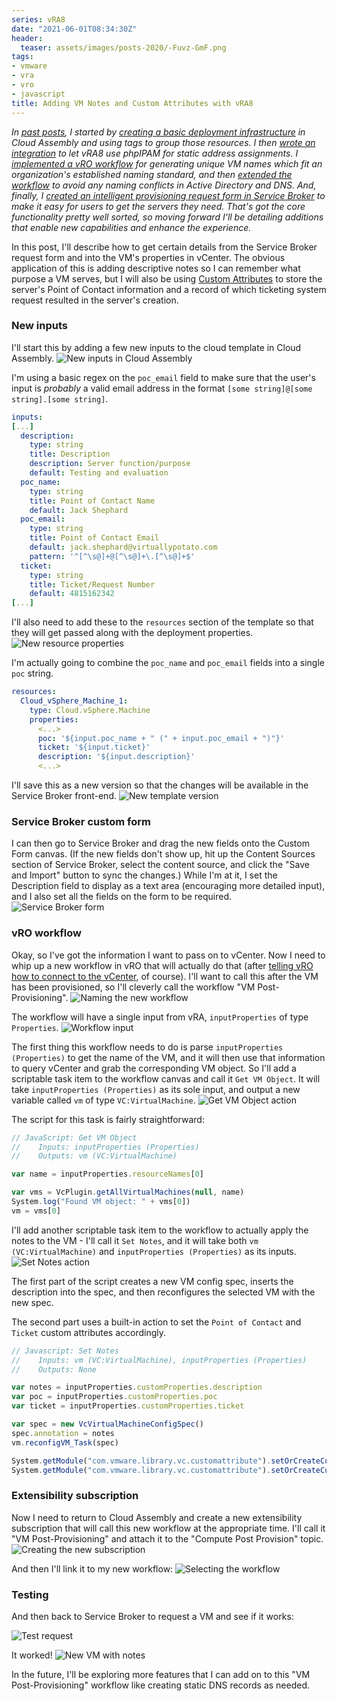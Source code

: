 ```yaml
---
series: vRA8
date: "2021-06-01T08:34:30Z"
header:
  teaser: assets/images/posts-2020/-Fuvz-GmF.png
tags:
- vmware
- vra
- vro
- javascript
title: Adding VM Notes and Custom Attributes with vRA8
---
```


*In [past posts](/series/vra8), I started by [creating a basic deployment infrastructure](/vra8-custom-provisioning-part-one) in Cloud Assembly and using tags to group those resources. I then [wrote an integration](/integrating-phpipam-with-vrealize-automation-8) to let vRA8 use phpIPAM for static address assignments. I [implemented a vRO workflow](/vra8-custom-provisioning-part-two) for generating unique VM names which fit an organization's established naming standard, and then [extended the workflow](/vra8-custom-provisioning-part-three) to avoid any naming conflicts in Active Directory and DNS. And, finally, I [created an intelligent provisioning request form in Service Broker](/vra8-custom-provisioning-part-four) to make it easy for users to get the servers they need. That's got the core functionality pretty well sorted, so moving forward I'll be detailing additions that enable new capabilities and enhance the experience.* 

In this post, I'll describe how to get certain details from the Service Broker request form and into the VM's properties in vCenter. The obvious application of this is adding descriptive notes so I can remember what purpose a VM serves, but I will also be using [Custom Attributes](https://docs.vmware.com/en/VMware-vSphere/7.0/com.vmware.vsphere.vcenterhost.doc/GUID-73606C4C-763C-4E27-A1DA-032E4C46219D.html) to store the server's Point of Contact information and a record of which ticketing system request resulted in the server's creation.

### New inputs
I'll start this by adding a few new inputs to the cloud template in Cloud Assembly.
![New inputs in Cloud Assembly](/images/posts-2020/F3Wkd3VT.png)

I'm using a basic regex on the `poc_email` field to make sure that the user's input is *probably* a valid email address in the format `[some string]@[some string].[some string]`. 

```yaml
inputs:
[...]
  description:
    type: string
    title: Description
    description: Server function/purpose
    default: Testing and evaluation
  poc_name:
    type: string
    title: Point of Contact Name
    default: Jack Shephard
  poc_email:
    type: string
    title: Point of Contact Email
    default: jack.shephard@virtuallypotato.com
    pattern: '^[^\s@]+@[^\s@]+\.[^\s@]+$'
  ticket:
    type: string
    title: Ticket/Request Number
    default: 4815162342
[...]
```

I'll also need to add these to the `resources` section of the template so that they will get passed along with the deployment properties.
![New resource properties](/images/posts-2020/N7YllJkxS.png)

I'm actually going to combine the `poc_name` and `poc_email` fields into a single `poc` string. 

```yaml
resources:
  Cloud_vSphere_Machine_1:
    type: Cloud.vSphere.Machine
    properties:
      <...>
      poc: '${input.poc_name + " (" + input.poc_email + ")"}'
      ticket: '${input.ticket}'
      description: '${input.description}'
      <...>
```

I'll save this as a new version so that the changes will be available in the Service Broker front-end.
![New template version](/images/posts-2020/Z2aKLsLou.png)

### Service Broker custom form
I can then go to Service Broker and drag the new fields onto the Custom Form canvas. (If the new fields don't show up, hit up the Content Sources section of Service Broker, select the content source, and click the "Save and Import" button to sync the changes.) While I'm at it, I set the Description field to display as a text area (encouraging more detailed input), and I also set all the fields on the form to be required.
![Service Broker form](/images/posts-2020/unhgNySSzz.png)

### vRO workflow
Okay, so I've got the information I want to pass on to vCenter. Now I need to whip up a new workflow in vRO that will actually do that (after [telling vRO how to connect to the vCenter](/vra8-custom-provisioning-part-two#interlude-connecting-vro-to-vcenter), of course). I'll want to call this after the VM has been provisioned, so I'll cleverly call the workflow "VM Post-Provisioning".
![Naming the new workflow](/images/posts-2020/X9JhgWx8x.png)

The workflow will have a single input from vRA, `inputProperties` of type `Properties`. 
![Workflow input](/images/posts-2020/zHrp6GPcP.png)

The first thing this workflow needs to do is parse `inputProperties (Properties)` to get the name of the VM, and it will then use that information to query vCenter and grab the corresponding VM object. So I'll add a scriptable task item to the workflow canvas and call it `Get VM Object`. It will take `inputProperties (Properties)` as its sole input, and output a new variable called `vm` of type `VC:VirtualMachine`.
![Get VM Object action](/images/posts-2020/5ATk99aPW.png)

The script for this task is fairly straightforward:
```js
// JavaScript: Get VM Object
//    Inputs: inputProperties (Properties)
//    Outputs: vm (VC:VirtualMachine)

var name = inputProperties.resourceNames[0]

var vms = VcPlugin.getAllVirtualMachines(null, name)
System.log("Found VM object: " + vms[0])
vm = vms[0]
```

I'll add another scriptable task item to the workflow to actually apply the notes to the VM - I'll call it `Set Notes`, and it will take both `vm (VC:VirtualMachine)` and `inputProperties (Properties)` as its inputs.
![Set Notes action](/images/posts-2020/w24V6YVOR.png)

The first part of the script creates a new VM config spec, inserts the description into the spec, and then reconfigures the selected VM with the new spec.

The second part uses a built-in action to set the `Point of Contact` and `Ticket` custom attributes accordingly.

```js
// Javascript: Set Notes
//    Inputs: vm (VC:VirtualMachine), inputProperties (Properties)
//    Outputs: None

var notes = inputProperties.customProperties.description
var poc = inputProperties.customProperties.poc
var ticket = inputProperties.customProperties.ticket

var spec = new VcVirtualMachineConfigSpec()
spec.annotation = notes
vm.reconfigVM_Task(spec)

System.getModule("com.vmware.library.vc.customattribute").setOrCreateCustomField(vm,"Point of Contact", poc)
System.getModule("com.vmware.library.vc.customattribute").setOrCreateCustomField(vm,"Ticket", ticket)
```

### Extensibility subscription
Now I need to return to Cloud Assembly and create a new extensibility subscription that will call this new workflow at the appropriate time. I'll call it "VM Post-Provisioning" and attach it to the "Compute Post Provision" topic.
![Creating the new subscription](/images/posts-2020/PmhVOWJsUn.png)

And then I'll link it to my new workflow:
![Selecting the workflow](/images/posts-2020/cEbWSOg00.png)

### Testing
And then back to Service Broker to request a VM and see if it works:

![Test request](/images/posts-2020/Lq9DBCK_Y.png)

It worked!
![New VM with notes](/images/posts-2020/-Fuvz-GmF.png)

In the future, I'll be exploring more features that I can add on to this "VM Post-Provisioning" workflow like creating static DNS records as needed.
